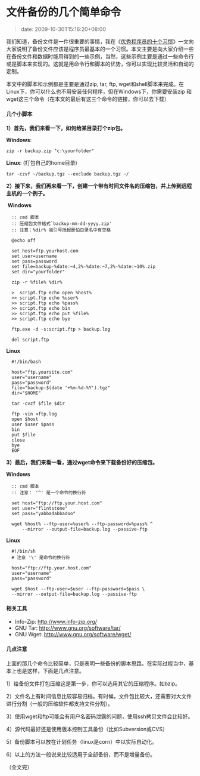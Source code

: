 # 文件备份的几个简单命令
>date: 2009-10-30T15:16:20+08:00


我们知道，备份文件是一件很重要的事情，我在《[优秀程序员的十个习惯](/2009/%E4%BC%98%E7%A7%80%E7%A8%8B%E5%BA%8F%E5%91%98%E7%9A%84%E5%8D%81%E4%B8%AA%E4%B9%A0%E6%83%AF.md)》一文向大家说明了备份文件应该是程序员最基本的一个习惯。本文主要是向大家介绍一些在备份文件和数据时能用得到的一些示例，当然，这些示例主要是通过一些命令行或是脚本来实现的。这就是用命令行和脚本的优势，你可以实现比较灵活和自动的定制。


本文中的脚本和示例都是主要是通过zip, tar, ftp, wget和shell脚本来完成。在Linux下，你可以什么也不用安装任何程序，但在Windows下，你需要安装zip 和wget这三个命令（在本文的最后有这三个命令的链接，你可以去下载）


#### 几个小脚本


**1）首先，我们来看一下，如何给某目录打个zip包。**


**Windows**:


 `zip -r backup.zip "c:\yourfolder"`


**Linux**: (打包自己的home目录)


`tar -czvf ~/backup.tgz --exclude backup.tgz ~/`


  

**2）接下来，我们再来看一下，创建一个带有时间文件名的压缩包，并上传到远程主机的一个例子。**


 **Windows**



```
  :: cmd 脚本
  :: 压缩包文件格式`backup-mm-dd-yyyy.zip'
  :: 注意：%dir% 被引号括起是怕目录名中有空格

  @echo off

  set host=ftp.yourhost.com
  set user=username
  set pass=password
  set file=backup-%date:~4,2%-%date:~7,2%-%date:~10%.zip
  set dir="yourfolder"

  zip -r %file% %dir%

  >  script.ftp echo open %host%
  >> script.ftp echo %user%
  >> script.ftp echo %pass%
  >> script.ftp echo bin
  >> script.ftp echo put %file%
  >> script.ftp echo bye

  ftp.exe -d -s:script.ftp > backup.log

  del script.ftp

```

**Linux**



```
  #!/bin/bash

  host="ftp.yoursite.com"
  user="username"
  pass="password"
  file="backup-$(date '+%m-%d-%Y').tgz"
  dir="$HOME"

  tar -cvzf $file $dir

  ftp -vin <ftp.log
  open $host
  user $user $pass
  bin
  put $file
  close
  bye
  EOF

```

**3）最后，我们来看一看，通过wget命令来下载备份好的压缩包。**


**Windows**



```
  :: cmd 脚本
  :: 注意： '^' 是一个命令的换行符

  set host="ftp://ftp.your.host.com"
  set user="flintstone"
  set pass="yabbadabbadoo"

  wget %host% --ftp-user=%user% --ftp-password=%pass% ^ 
      --mirror --output-file=backup.log --passive-ftp

```

**Linux**



```
  #!/bin/sh
  # 注意 '\' 是命令的换行符
  
  host="ftp://ftp.your.host.com"
  user="username"
  pass="password"

  wget $host --ftp-user=$user --ftp-password=$pass \
  --mirror --output-file=backup.log --passive-ftp

```

#### 相关工具


* Info-Zip: <http://www.info-zip.org/>
* GNU Tar: <http://www.gnu.org/software/tar/>
* GNU Wget: <http://www.gnu.org/software/wget/>


#### 几点注意


上面的那几个命令比较简单，只是表明一些备份的脚本思路。在实际过程当中，基本上也是这样，下面是几点注意。


1）给备份文件打包压缩这是第一步，你可以选用其它的压缩程序。如bzip。  

2）文件名上有时间信息比较容易归档。有时候，文件包比较大，还需要对大文件进行分割（一般的压缩软件都支持文件分割）。  

3）使用wget和ftp可能会有用户名密码泄露的问题，使用ssh拷贝文件会比较好。  

4）源代码最好还是使用版本控制工具备份（比如Subversion或CVS）  

5）备份脚本可以放在计划任务（linux是corn）中以实际自动化。  

6）以上的方法一般说来比较适用于全部备份，而不是增量备份。


（全文完）


